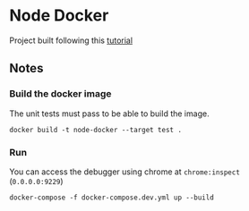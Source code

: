 # Node Docker

Project built following this [tutorial](https://docs.docker.com/language/nodejs/)

## Notes

### Build the docker image
The unit tests must pass to be able to build the image.

```
docker build -t node-docker --target test .
```

### Run
You can access the debugger using chrome at `chrome:inspect` (`0.0.0.0:9229`)

```
docker-compose -f docker-compose.dev.yml up --build
```